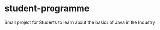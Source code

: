 student-programme
=================

Small project for Students to learn about the basics of Java in the Industry

